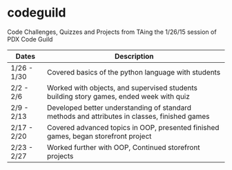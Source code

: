 # codeguild
Code Challenges, Quizzes and Projects from TAing the 1/26/15 session of PDX Code Guild

| Dates | Description | 
|-------|-----------------|
|1/26 - 1/30 | Covered basics of the python language with students|
|2/2 - 2/6 | Worked with objects, and supervised students building story games, ended week with quiz |
|2/9 - 2/13 | Developed better understanding of standard methods and attributes in classes, finished games |
|2/17 - 2/20 | Covered advanced topics in OOP, presented finished games, began storefront project |
|2/23 - 2/27 | Worked further with OOP, Continued storefront projects  |
